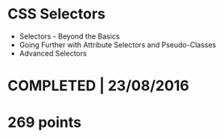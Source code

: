 # CSS Selectors
- Selectors - Beyond the Basics
- Going Further with Attribute Selectors and Pseudo-Classes
- Advanced Selectors

# COMPLETED | 23/08/2016
# 269 points
